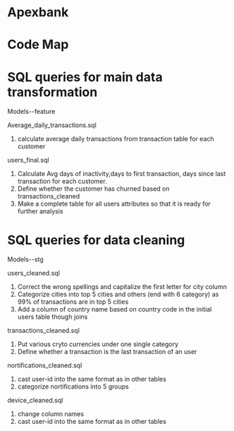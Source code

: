 # Apexbank

# Code Map


# SQL queries for main data transformation

Models--feature

Average_daily_transactions.sql 
1. calculate average daily transactions from transaction table for each customer

users_final.sql
1. Calculate Avg days of inactivity,days to first transaction, days since last transaction for each customer.
2. Define whether the customer has churned based on transactions_cleaned
3. Make a complete table for all users attributes so that it is ready for further analysis


# SQL queries for data cleaning 

Models--stg

users_cleaned.sql
1. Correct the wrong spellings and capitalize the first letter for city column
2. Categorize cities into top 5 cities and others (end with 6 category) as 99% of transactions are in top 5 cities
3. Add a column of country name based on country code in the initial users table though joins

transactions_cleaned.sql
1. Put various cryto currencies under one single category
2. Define whether a transaction is the last transaction of an user

nortifications_cleaned.sql
1. cast user-id into the same format as in other tables
2. categorize nortifications into 5 groups

device_cleaned.sql 
1. change column names
2. cast user-id into the same format as in other tables
